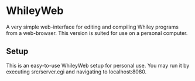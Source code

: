 WhileyWeb
=========

A very simple web-interface for editing and compiling Whiley programs from a web-browser. This version is suited for use on a personal computer.

Setup
-----

This is an easy-to-use WhileyWeb setup for personal use. You may run it by executing src/server.cgi and navigating to localhost:8080.
